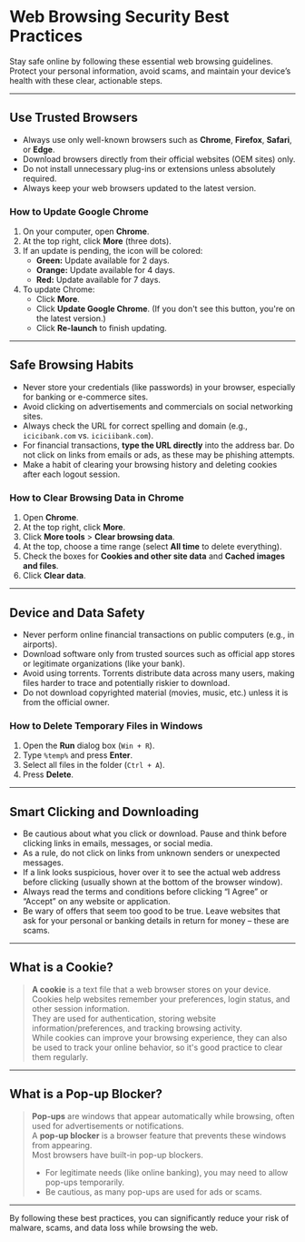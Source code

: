# Web Browsing Security Best Practices

Stay safe online by following these essential web browsing guidelines. Protect your personal information, avoid scams, and maintain your device’s health with these clear, actionable steps.

---

## Use Trusted Browsers

- Always use only well-known browsers such as **Chrome**, **Firefox**, **Safari**, or **Edge**.
- Download browsers directly from their official websites (OEM sites) only.
- Do not install unnecessary plug-ins or extensions unless absolutely required.
- Always keep your web browsers updated to the latest version.

### How to Update Google Chrome

1. On your computer, open **Chrome**.
2. At the top right, click **More** (three dots).
3. If an update is pending, the icon will be colored:
    - **Green:** Update available for 2 days.
    - **Orange:** Update available for 4 days.
    - **Red:** Update available for 7 days.
4. To update Chrome:
    - Click **More**.
    - Click **Update Google Chrome**. (If you don't see this button, you're on the latest version.)
    - Click **Re-launch** to finish updating.

---

## Safe Browsing Habits

- Never store your credentials (like passwords) in your browser, especially for banking or e-commerce sites.
- Avoid clicking on advertisements and commercials on social networking sites.
- Always check the URL for correct spelling and domain (e.g., `icicibank.com` vs. `iciciibank.com`).
- For financial transactions, **type the URL directly** into the address bar. Do not click on links from emails or ads, as these may be phishing attempts.
- Make a habit of clearing your browsing history and deleting cookies after each logout session.

### How to Clear Browsing Data in Chrome

1. Open **Chrome**.
2. At the top right, click **More**.
3. Click **More tools** > **Clear browsing data**.
4. At the top, choose a time range (select **All time** to delete everything).
5. Check the boxes for **Cookies and other site data** and **Cached images and files**.
6. Click **Clear data**.

---

## Device and Data Safety

- Never perform online financial transactions on public computers (e.g., in airports).
- Download software only from trusted sources such as official app stores or legitimate organizations (like your bank).
- Avoid using torrents. Torrents distribute data across many users, making files harder to trace and potentially riskier to download.
- Do not download copyrighted material (movies, music, etc.) unless it is from the official owner.

### How to Delete Temporary Files in Windows

1. Open the **Run** dialog box (`Win + R`).
2. Type `%temp%` and press **Enter**.
3. Select all files in the folder (`Ctrl + A`).
4. Press **Delete**.

---

## Smart Clicking and Downloading

- Be cautious about what you click or download. Pause and think before clicking links in emails, messages, or social media.
- As a rule, do not click on links from unknown senders or unexpected messages.
- If a link looks suspicious, hover over it to see the actual web address before clicking (usually shown at the bottom of the browser window).
- Always read the terms and conditions before clicking “I Agree” or “Accept” on any website or application.
- Be wary of offers that seem too good to be true. Leave websites that ask for your personal or banking details in return for money – these are scams.

---

## What is a Cookie?

> **A cookie** is a text file that a web browser stores on your device. Cookies help websites remember your preferences, login status, and other session information.  
> They are used for authentication, storing website information/preferences, and tracking browsing activity.  
> While cookies can improve your browsing experience, they can also be used to track your online behavior, so it's good practice to clear them regularly.

---

## What is a Pop-up Blocker?

> **Pop-ups** are windows that appear automatically while browsing, often used for advertisements or notifications.  
> A **pop-up blocker** is a browser feature that prevents these windows from appearing.  
> Most browsers have built-in pop-up blockers.  
> - For legitimate needs (like online banking), you may need to allow pop-ups temporarily.  
> - Be cautious, as many pop-ups are used for ads or scams.

---

By following these best practices, you can significantly reduce your risk of malware, scams, and data loss while browsing the web.
